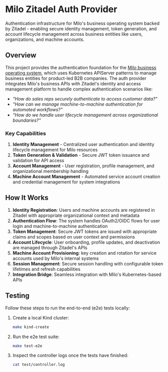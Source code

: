 # Milo Zitadel Auth Provider

Authentication infrastructure for Milo's business operating system backed by
Zitadel - enabling secure identity management, token generation, and account
lifecycle management across business entities like users, organizations, and
machine accounts.

## Overview

This project provides the authentication foundation for the [Milo business
operating system](https://github.com/datum-cloud/milo), which uses Kubernetes
APIServer patterns to manage business entities for product-led B2B companies.
The auth provider integrates Milo's business APIs with Zitadel's identity and
access management platform to handle complex authentication scenarios like:

- *"How do sales reps securely authenticate to access customer data?"*
- *"How can we manage machine-to-machine authentication for automated
workflows?"*
- *"How do we handle user lifecycle management across organizational
  boundaries?"*

### Key Capabilities

1. **Identity Management** - Centralized user authentication and identity
   lifecycle management for Milo resources
2. **Token Generation & Validation** - Secure JWT token issuance and validation
   for API access
3. **Account Management** - User registration, profile management, and
   organizational membership handling
4. **Machine Account Management** - Automated service account creation and
   credential management for system integrations

## How It Works

1. **Identity Registration**: Users and machine accounts are registered in
   Zitadel with appropriate organizational context and metadata
2. **Authentication Flow**: The system handles OAuth2/OIDC flows for user login
   and machine-to-machine authentication
3. **Token Management**: Secure JWT tokens are issued with appropriate claims
   and scopes based on user context and permissions
4. **Account Lifecycle**: User onboarding, profile updates, and deactivation
   are managed through Zitadel's APIs
5. **Machine Account Provisioning**: key creation and rotation for
   service accounts used by Milo's internal systems
6. **Session Management**: Secure session handling with configurable token
   lifetimes and refresh capabilities
7. **Integration Bridge**: Seamless integration with Milo's Kubernetes-based
APIs

## Testing

Follow these steps to run the end-to-end (e2e) tests locally:

1. Create a local Kind cluster:

   ```bash
   make kind-create
   ```

2. Run the e2e test suite:

   ```bash
   make test-e2e
   ```

3. Inspect the controller logs once the tests have finished:

   ```bash
   cat test/controller.log
   ```
